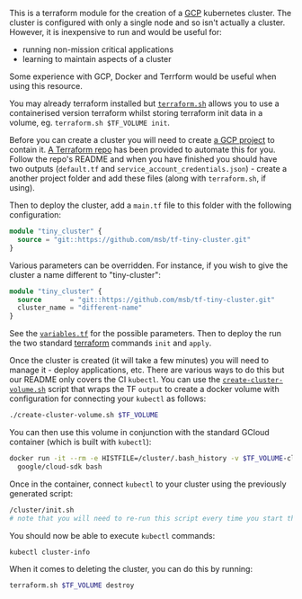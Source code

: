 This is a terraform module for the creation of a [GCP](https://cloud.google.com) kubernetes cluster.
The cluster is configured with only a single node and so isn't actually a cluster. However, it is
inexpensive to run and would be useful for:

- running non-mission critical applications
- learning to maintain aspects of a cluster

Some experience with GCP, Docker and Terrform would be useful when using this
resource.

You may already terraform installed but
[`terraform.sh`](https://github.com/msb/tf-tiny-cluster/blob/master/terraform.sh) allows you to use
a containerised version terraform whilst storing terraform init data in a volume, eg.
`terraform.sh $TF_VOLUME init`.

Before you can create a cluster you will need to create
[a GCP project](https://cloud.google.com/storage/docs/projects) to contain it.
[A Terraform repo](https://github.com/msb/tf-gcp-project) has been provided to automate this for
you. Follow the repo's README and when you have finished you should have two outputs
(`default.tf` and `service_account_credentials.json`) - create a another project folder and add
these files (along with `terraform.sh`, if using).

Then to deploy the cluster, add a `main.tf` file to this folder with the following configuration:

```tf
module "tiny_cluster" {
  source = "git::https://github.com/msb/tf-tiny-cluster.git"
}
```

Various parameters can be overridden. For instance, if you wish to give the cluster a name
different to "tiny-cluster":

```tf
module "tiny_cluster" {
  source       = "git::https://github.com/msb/tf-tiny-cluster.git"
  cluster_name = "different-name"
}
```

See the [`variables.tf`](https://github.com/msb/tf-tiny-cluster/blob/master/variables.tf) for the
possible parameters. Then to deploy the run the two standard
[terraform](https://www.terraform.io/docs/index.html) commands `init` and `apply`.

Once the cluster is created (it will take a few minutes) you will need to manage it - deploy
applications, etc. There are various ways to do this but our README only covers the CI `kubectl`.
You can use the
[`create-cluster-volume.sh`](https://github.com/msb/tf-tiny-cluster/blob/master/create-cluster-volume.sh)
script that wraps the TF `output` to create a docker volume with configuration for connecting your
`kubectl` as follows:

```sh
./create-cluster-volume.sh $TF_VOLUME
```

You can then use this volume in conjunction with the standard GCloud container
(which is built with `kubectl`):

```sh
docker run -it --rm -e HISTFILE=/cluster/.bash_history -v $TF_VOLUME-cluster:/cluster \
  google/cloud-sdk bash
```

Once in the container, connect `kubectl` to your cluster using the previously generated script:

```sh
/cluster/init.sh
# note that you will need to re-run this script every time you start the container
```

You should now be able to execute `kubectl` commands:

```sh
kubectl cluster-info
```

When it comes to deleting the cluster, you can do this by running:

```sh
terraform.sh $TF_VOLUME destroy
```
